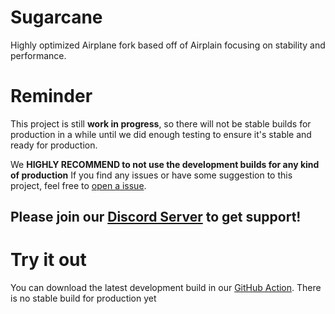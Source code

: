 # Sugarcane
Highly optimized Airplane fork based off of Airplain focusing on stability and performance.


# Reminder
This project is still **work in progress**, so there will not be stable builds for production in a while until we did enough testing to ensure it's stable and ready for production.

We **HIGHLY RECOMMEND to not use the development builds for any kind of production**
If you find any issues or have some suggestion to this project, feel free to [open a issue](https://github.com/SugarcaneMC/Sugarcane/issues/new).

## Please join our [Discord Server](https://sugarcanemc.org/discord) to get support!


# Try it out 
You can download the latest development build in our [GitHub Action](https://github.com/SugarcaneMC/Sugarcane/actions). There is no stable build for production yet
